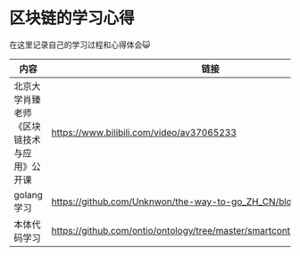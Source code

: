 # 区块链的学习心得

在这里记录自己的学习过程和心得体会😺

| 内容                                       | 链接                                                         |
| ------------------------------------------ | ------------------------------------------------------------ |
| 北京大学肖臻老师《区块链技术与应用》公开课 | <https://www.bilibili.com/video/av37065233>                  |
| golang学习                                 | <https://github.com/Unknwon/the-way-to-go_ZH_CN/blob/master/eBook> |
| 本体代码学习                               | <https://github.com/ontio/ontology/tree/master/smartcontract/service/native> |

